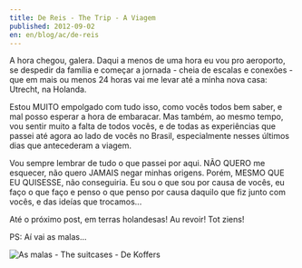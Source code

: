 ```yaml
---
title: De Reis - The Trip - A Viagem
published: 2012-09-02
en: en/blog/ac/de-reis
---
```


A hora chegou, galera.
Daqui a menos de uma hora eu vou pro aeroporto, se despedir da família e começar
a jornada - cheia de escalas e conexões - que em mais ou menos 24 horas vai me levar até a minha nova casa:  Utrecht, na Holanda.

Estou MUITO empolgado com tudo isso, como vocês todos bem saber, e mal posso esperar a hora de embaracar.
Mas também, ao mesmo tempo, vou sentir muito a falta de todos vocês, e de todas as experiências que passei até agora ao lado de vocês no Brasil, especialmente nesses últimos dias que antecederam a viagem.

Vou sempre lembrar de tudo o que passei por aqui.
NÃO QUERO me esquecer, não quero JAMAIS negar minhas origens.
Porém, MESMO QUE EU QUISESSE, não conseguiria.
Eu sou o que sou por causa de vocês, eu faço o que faço e penso o que penso por causa daquilo que fiz junto com vocês, e das ideías que trocamos...

Até o próximo post, em terras holandesas!
Au revoir! Tot ziens!

PS: Aí vai as malas...

![As malas - The suitcases - De Koffers](/files/imgs/2012-09_2012-09-01-17-00-54.jpg)


